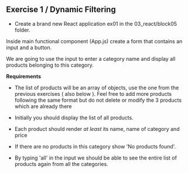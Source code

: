 ## Exercise 1 / Dynamic Filtering

- Create a brand new React application ex01 in the 03_react/block05 folder.

Inside main functional component (App.js) create a form that contains an input and a button.

We are going to use the input to enter a category name and display all products belonging to this category.

**Requirements**

- The list of products will be an array of objects, use the one from the previous exercises ( also below ). Feel free to add more products following the same format but do not delete or modify the 3 products which are already there

- Initially you should display the list of all products.

- Each product should render _at least_ its name, name of category and price

- If there are no products in this category show 'No products found'.

- By typing 'all' in the input we should be able to see the entire list of products again from all the categories.

<!-- const products = [
    {
      product: "flash t-shirt",
      price: 27.5,
      category: "t-shirts",
      bestSeller: false,
      image:
        "https://images-na.ssl-images-amazon.com/images/I/61ZipyCaAKL._AC_UX385_.jpg",
      onSale: true
    },
    {
      product: "batman t-shirt",
      price: 22.5,
      category: "t-shirts",
      bestSeller: true,
      image:
        "https://s1.thcdn.com/productimg/1600/1600/11676326-1444552242012324.png",
      onSale: false
    },
    {
      product: "superman hat",
      price: 13.9,
      category: "hats",
      bestSeller: true,
      image:
        "https://banner2.kisspng.com/20180429/rqe/kisspng-baseball-cap-superman-logo-batman-hat-5ae5ef317f8366.9727520615250184175223.jpg",
      onSale: false
    },
  ]; -->
